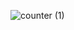 ![counter (1)](https://github.com/Satriadi93/Android-jv-counter/assets/112735827/9a9fae8b-64df-4fa0-b2a6-cd9a4f76ca4a)

